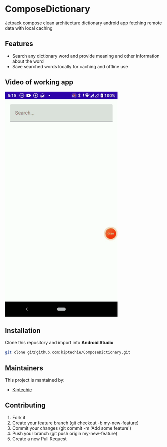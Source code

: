 # ComposeDictionary
Jetpack compose clean architecture dictionary android app fetching remote data with local caching

## Features
* Search any dictionary word and provide meaning and other information about the word
* Save searched words locally for caching and offline use

## Video of working app
<img src="./pics/compose_dictionary.gif" width="360" height="720" />

## Installation
Clone this repository and import into **Android Studio**
```bash
git clone git@github.com:kiptechie/ComposeDictionary.git
```

## Maintainers
This project is mantained by:
* [Kiptechie](https://github.com/kiptechie)


## Contributing
1. Fork it
2. Create your feature branch (git checkout -b my-new-feature)
3. Commit your changes (git commit -m 'Add some feature')
4. Push your branch (git push origin my-new-feature)
5. Create a new Pull Request
